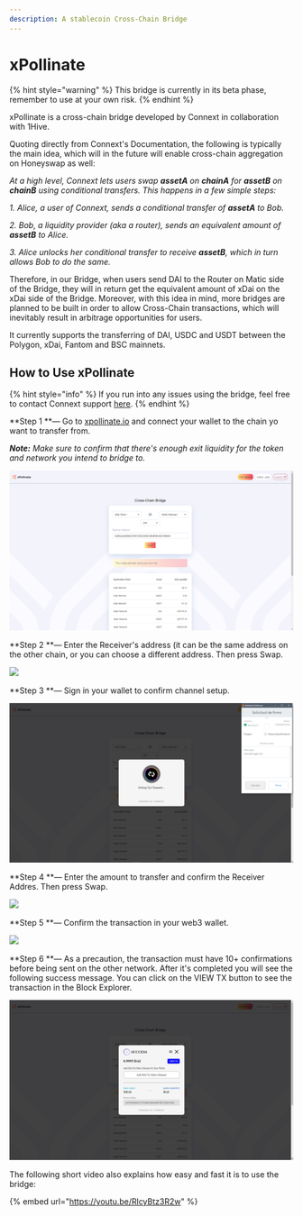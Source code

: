 ```yaml
---
description: A stablecoin Cross-Chain Bridge
---
```


# xPollinate

{% hint style="warning" %}
This bridge is currently in its beta phase, remember to use at your own risk.
{% endhint %}

xPollinate is a cross-chain bridge developed by Connext in collaboration with 1Hive.

Quoting directly from Connext's Documentation, the following is typically the main idea, which will in the future will enable cross-chain aggregation on Honeyswap as well:

_At a high level, Connext lets users swap **assetA** on **chainA** for **assetB** on **chainB** using conditional transfers. This happens in a few simple steps:_

_1._ _Alice, a user of Connext, sends a conditional transfer of **assetA** to Bob._

_2._ _Bob, a liquidity provider (aka a router), sends an equivalent amount of **assetB** to Alice._

_3._ _Alice unlocks her conditional transfer to receive **assetB**, which in turn allows Bob to do the same._

Therefore, in our Bridge, when users send DAI to the Router on Matic side of the Bridge, they will in return get the equivalent amount of xDai on the xDai side of the Bridge. Moreover, with this idea in mind, more bridges are planned to be built in order to allow Cross-Chain transactions, which will inevitably result in arbitrage opportunities for users.

It currently supports the transferring of DAI, USDC and USDT between the Polygon, xDai, Fantom and BSC mainnets.

## **How to Use xPollinate**

{% hint style="info" %}
If you run into any issues using the bridge, feel free to contact Connext support [here](https://support.connext.network).
{% endhint %}

**Step 1 **— Go to [xpollinate.io](https://xpollinate.io) and connect your wallet to the chain yo want to transfer from.

_**Note:** Make sure to confirm that there's enough exit liquidity for the token and network you intend to bridge to._

![](<../.gitbook/assets/image (31).png>)

**Step 2 **— Enter the Receiver's address (it can be the same address on the other chain, or you can choose a different address. Then press Swap.

![](<../.gitbook/assets/Sin título.png>)

**Step 3 **— Sign in your wallet to confirm channel setup.

![](<../.gitbook/assets/image (34).png>)

**Step 4 **— Enter the amount to transfer and confirm the Receiver Addres. Then press Swap.

![](<../.gitbook/assets/Sin título (2).png>)

**Step 5 **— Confirm the transaction in your web3 wallet.

![](<../.gitbook/assets/Sin título (3).png>)

**Step 6 **— As a precaution, the transaction must have 10+ confirmations before being sent on the other network. After it's completed you will see the following success message. You can click on the VIEW TX button to see the transaction in the Block Explorer.

![](<../.gitbook/assets/image (35).png>)

The following short video also explains how easy and fast it is to use the bridge:

{% embed url="https://youtu.be/RlcyBtz3R2w" %}
